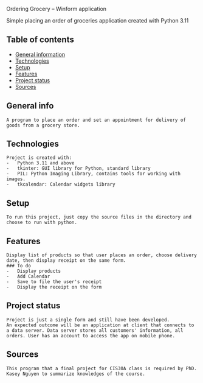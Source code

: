 Ordering Grocery – Winform application

Simple placing an order of groceries application created with Python 3.11

## Table of contents
* [General information](#general-info)
* [Technologies](#technologies)
* [Setup](#setup)
* [Features](#features)
* [Project status](#project-status)
* [Sources](#sources)
##	General info
	A program to place an order and set an appointment for delivery of goods from a grocery store.
##	Technologies
	Project is created with:
	-	Python 3.11 and above
	-	tkinter: GUI library for Python, standard library
	-	PIL: Python Imaging Library, contains tools for working with images.
	- 	tkcalendar: Calendar widgets library
##	Setup
	To run this project, just copy the source files in the directory and choose to run with python.
##	Features
	Display list of products so that user places an order, choose delivery date, then display receipt on the same form.
	### To do
	-	Display products
	-	Add Calendar
	-	Save to file the user's receipt
	-	Display the receipt on the form
##	Project status
	Project is just a single form and still have been developed. 
	An expected outcome will be an application at client that connects to a data server. Data server stores all customers' information, all orders. User has an account to access the app on mobile phone.
##	Sources
	This program that a final project for CIS30A class is required by PhD. Kasey Nguyen to summarize knowledges of the course.

